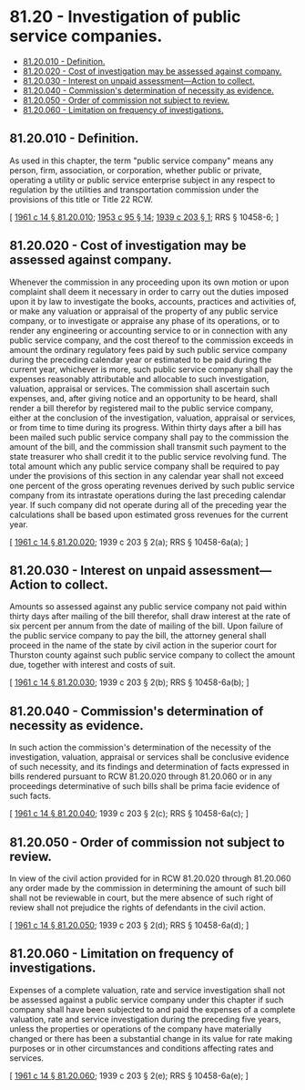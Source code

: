 # 81.20 - Investigation of public service companies.
* [81.20.010 - Definition.](#8120010---definition)
* [81.20.020 - Cost of investigation may be assessed against company.](#8120020---cost-of-investigation-may-be-assessed-against-company)
* [81.20.030 - Interest on unpaid assessment—Action to collect.](#8120030---interest-on-unpaid-assessmentaction-to-collect)
* [81.20.040 - Commission's determination of necessity as evidence.](#8120040---commissions-determination-of-necessity-as-evidence)
* [81.20.050 - Order of commission not subject to review.](#8120050---order-of-commission-not-subject-to-review)
* [81.20.060 - Limitation on frequency of investigations.](#8120060---limitation-on-frequency-of-investigations)
## 81.20.010 - Definition.
As used in this chapter, the term "public service company" means any person, firm, association, or corporation, whether public or private, operating a utility or public service enterprise subject in any respect to regulation by the utilities and transportation commission under the provisions of this title or Title 22 RCW.

\[ [1961 c 14 § 81.20.010](https://leg.wa.gov/CodeReviser/documents/sessionlaw/1961c14.pdf?cite=1961%20c%2014%20§%2081.20.010); [1953 c 95 § 14](https://leg.wa.gov/CodeReviser/documents/sessionlaw/1953c95.pdf?cite=1953%20c%2095%20§%2014); [1939 c 203 § 1](https://leg.wa.gov/CodeReviser/documents/sessionlaw/1939c203.pdf?cite=1939%20c%20203%20§%201); RRS § 10458-6; \]

## 81.20.020 - Cost of investigation may be assessed against company.
Whenever the commission in any proceeding upon its own motion or upon complaint shall deem it necessary in order to carry out the duties imposed upon it by law to investigate the books, accounts, practices and activities of, or make any valuation or appraisal of the property of any public service company, or to investigate or appraise any phase of its operations, or to render any engineering or accounting service to or in connection with any public service company, and the cost thereof to the commission exceeds in amount the ordinary regulatory fees paid by such public service company during the preceding calendar year or estimated to be paid during the current year, whichever is more, such public service company shall pay the expenses reasonably attributable and allocable to such investigation, valuation, appraisal or services. The commission shall ascertain such expenses, and, after giving notice and an opportunity to be heard, shall render a bill therefor by registered mail to the public service company, either at the conclusion of the investigation, valuation, appraisal or services, or from time to time during its progress. Within thirty days after a bill has been mailed such public service company shall pay to the commission the amount of the bill, and the commission shall transmit such payment to the state treasurer who shall credit it to the public service revolving fund. The total amount which any public service company shall be required to pay under the provisions of this section in any calendar year shall not exceed one percent of the gross operating revenues derived by such public service company from its intrastate operations during the last preceding calendar year. If such company did not operate during all of the preceding year the calculations shall be based upon estimated gross revenues for the current year.

\[ [1961 c 14 § 81.20.020](https://leg.wa.gov/CodeReviser/documents/sessionlaw/1961c14.pdf?cite=1961%20c%2014%20§%2081.20.020); 1939 c 203 § 2(a); RRS § 10458-6a(a); \]

## 81.20.030 - Interest on unpaid assessment—Action to collect.
Amounts so assessed against any public service company not paid within thirty days after mailing of the bill therefor, shall draw interest at the rate of six percent per annum from the date of mailing of the bill. Upon failure of the public service company to pay the bill, the attorney general shall proceed in the name of the state by civil action in the superior court for Thurston county against such public service company to collect the amount due, together with interest and costs of suit.

\[ [1961 c 14 § 81.20.030](https://leg.wa.gov/CodeReviser/documents/sessionlaw/1961c14.pdf?cite=1961%20c%2014%20§%2081.20.030); 1939 c 203 § 2(b); RRS § 10458-6a(b); \]

## 81.20.040 - Commission's determination of necessity as evidence.
In such action the commission's determination of the necessity of the investigation, valuation, appraisal or services shall be conclusive evidence of such necessity, and its findings and determination of facts expressed in bills rendered pursuant to RCW 81.20.020 through 81.20.060 or in any proceedings determinative of such bills shall be prima facie evidence of such facts.

\[ [1961 c 14 § 81.20.040](https://leg.wa.gov/CodeReviser/documents/sessionlaw/1961c14.pdf?cite=1961%20c%2014%20§%2081.20.040); 1939 c 203 § 2(c); RRS § 10458-6a(c); \]

## 81.20.050 - Order of commission not subject to review.
In view of the civil action provided for in RCW 81.20.020 through 81.20.060 any order made by the commission in determining the amount of such bill shall not be reviewable in court, but the mere absence of such right of review shall not prejudice the rights of defendants in the civil action.

\[ [1961 c 14 § 81.20.050](https://leg.wa.gov/CodeReviser/documents/sessionlaw/1961c14.pdf?cite=1961%20c%2014%20§%2081.20.050); 1939 c 203 § 2(d); RRS § 10458-6a(d); \]

## 81.20.060 - Limitation on frequency of investigations.
Expenses of a complete valuation, rate and service investigation shall not be assessed against a public service company under this chapter if such company shall have been subjected to and paid the expenses of a complete valuation, rate and service investigation during the preceding five years, unless the properties or operations of the company have materially changed or there has been a substantial change in its value for rate making purposes or in other circumstances and conditions affecting rates and services.

\[ [1961 c 14 § 81.20.060](https://leg.wa.gov/CodeReviser/documents/sessionlaw/1961c14.pdf?cite=1961%20c%2014%20§%2081.20.060); 1939 c 203 § 2(e); RRS § 10458-6a(e); \]

